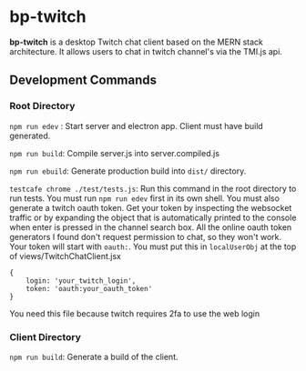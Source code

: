 # bp-twitch

**bp-twitch** is a desktop Twitch chat client based on the MERN stack architecture.
It allows users to chat in twitch channel's via the TMI.js api. 

## Development Commands

### Root Directory

`npm run edev` : Start server and electron app. Client must have build generated. 

`npm run build`: Compile server.js into server.compiled.js

`npm run ebuild`: Generate production build into `dist/` directory.

`testcafe chrome ./test/tests.js`: Run this command in the root directory to run tests. You must run `npm run edev` first in its own shell. You must also generate a twitch oauth token. Get your token by inspecting the websocket traffic or by expanding the object that is automatically printed to the console when enter is pressed in the channel search box. All the online oauth token generators I found don't request permission to chat, so they won't work. Your token will start with `oauth:`. You must put this in `localUserObj` at the top of views/TwitchChatClient.jsx

```
{
    login: 'your_twitch_login',
    token: 'oauth:your_oauth_token'
}
```

You need this file because twitch requires 2fa to use the web login

### Client Directory

`npm run build`: Generate a build of the client. 